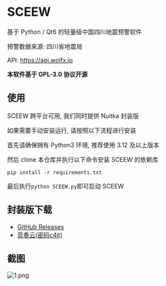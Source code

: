 # SCEEW

基于 Python / Qt6 的轻量级中国四川地震预警软件

预警数据来源: 四川省地震局

API: https://api.wolfx.jp

**本软件基于 GPL-3.0 协议开源**

## 使用
SCEEW 跨平台可用, 我们同时提供 Nuitka 封装版

如果需要手动安装运行, 请按照以下流程进行安装

首先请确保拥有 Python3 环境, 推荐使用 3.12 及以上版本

然后 clone 本仓库并执行以下命令安装 SCEEW 的依赖库

`
pip install -r requirements.txt
`

最后执行`python SCEEW.py`即可启动 SCEEW

## 封装版下载

*   [GitHub Releases](https://github.com/TenkyuChimata/SCEEW/releases/latest)
*   [蓝奏云(密码c4jt)](https://akarin.lanzoul.com/b00rbwxgf)

## 截图

![1.png](https://s2.loli.net/2024/01/24/IFSslpGPe6MEtvw.png)
